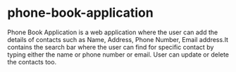 # phone-book-application
Phone Book Application is a web application where the user can add the details of contacts such as Name, Address,
Phone Number, Email address.It contains the search bar where the user can find for specific contact by typing either
the name or phone number or email. User can update or delete the contacts too.
